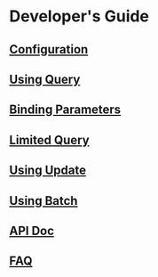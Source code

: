 # Developer's Guide #

## [Configuration](ExpressPersistConfig.md) ##

## [Using Query](ExpressPersistQuery.md) ##

## [Binding Parameters](ExpressPersistBind.md) ##

## [Limited Query](ExpressPersistLimitedQuery.md) ##

## [Using Update](ExpressPersistUpdate.md) ##

## [Using Batch](ExpressPersistBatch.md) ##

## [API Doc](ExpressPersistAPI.md) ##

## [FAQ](ExpressPersistFAQ.md) ##